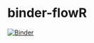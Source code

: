 # binder-flowR



[![Binder](https://notebooks.gesis.org/binder/badge_logo.svg)](https://notebooks.gesis.org/binder/v2/gh/lorraine-dev/binder-flowR/tree/main/HEAD)
